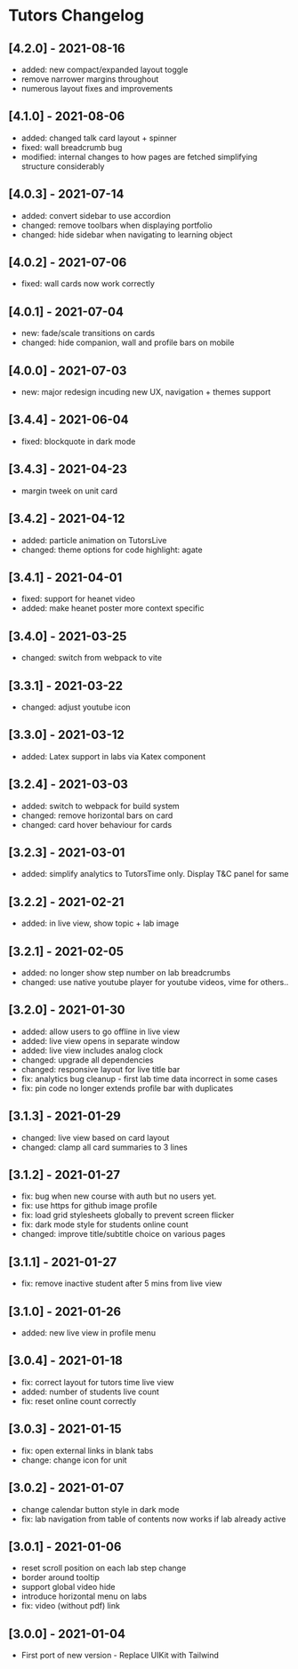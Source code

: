 # Tutors Changelog

## [4.2.0] - 2021-08-16

- added: new compact/expanded layout toggle
- remove narrower margins throughout
- numerous layout fixes and improvements

## [4.1.0] - 2021-08-06

- added: changed talk card layout + spinner
- fixed: wall breadcrumb bug
- modified: internal changes to how pages are fetched simplifying structure considerably

## [4.0.3] - 2021-07-14

- added: convert sidebar to use accordion
- changed: remove toolbars when displaying portfolio
- changed: hide sidebar when navigating to learning object

## [4.0.2] - 2021-07-06

- fixed: wall cards now work correctly

## [4.0.1] - 2021-07-04

- new: fade/scale transitions on cards
- changed: hide companion, wall and profile bars on mobile

## [4.0.0] - 2021-07-03

- new: major redesign incuding new UX, navigation + themes support

## [3.4.4] - 2021-06-04

- fixed: blockquote in dark mode

## [3.4.3] - 2021-04-23

- margin tweek on unit card

## [3.4.2] - 2021-04-12

- added: particle animation on TutorsLive
- changed: theme options for code highlight: agate

## [3.4.1] - 2021-04-01

- fixed: support for heanet video
- added: make heanet poster more context specific

## [3.4.0] - 2021-03-25

- changed: switch from webpack to vite

## [3.3.1] - 2021-03-22

- changed: adjust youtube icon

## [3.3.0] - 2021-03-12

- added: Latex support in labs via Katex component

## [3.2.4] - 2021-03-03

- added: switch to webpack for build system
- changed: remove horizontal bars on card
- changed: card hover behaviour for cards

## [3.2.3] - 2021-03-01

- added: simplify analytics to TutorsTime only. Display T&C panel for same

## [3.2.2] - 2021-02-21

- added: in live view, show topic + lab image

## [3.2.1] - 2021-02-05

- added: no longer show step number on lab breadcrumbs
- changed: use native youtube player for youtube videos, vime for others..

## [3.2.0] - 2021-01-30

- added: allow users to go offline in live view
- added: live view opens in separate window
- added: live view includes analog clock
- changed: upgrade all dependencies
- changed: responsive layout for live title bar
- fix: analytics bug cleanup - first lab time data incorrect in some cases
- fix: pin code no longer extends profile bar with duplicates


## [3.1.3] - 2021-01-29

- changed: live view based on card layout
- changed: clamp all card summaries to 3 lines

## [3.1.2] - 2021-01-27

- fix: bug when new course with auth but no users yet.
- fix: use https for github image profile
- fix: load grid stylesheets globally to prevent screen flicker
- fix: dark mode style for students online count
- changed: improve title/subtitle choice on various pages

## [3.1.1] - 2021-01-27

- fix: remove inactive student after 5 mins from live view

## [3.1.0] - 2021-01-26

- added: new live view in profile menu

## [3.0.4] - 2021-01-18

- fix: correct layout for tutors time live view
- added: number of students live count
- fix: reset online count correctly

## [3.0.3] - 2021-01-15

- fix: open external links in blank tabs
- change: change icon for unit

## [3.0.2] - 2021-01-07

- change calendar button style in dark mode
- fix: lab navigation from table of contents now works if lab already active

## [3.0.1] - 2021-01-06

- reset scroll position on each lab step change
- border around tooltip
- support global video hide
- introduce horizontal menu on labs
- fix: video (without pdf) link

## [3.0.0] - 2021-01-04

- First port of new version - Replace UIKit with Tailwind
